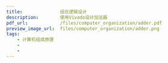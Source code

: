 ```yaml
---
title:              组合逻辑设计
description:        使用Vivado设计加法器
pdf_url:            /files/computer_organization/adder.pdf
preview_image_url:  files/computer_organization/adder.png
tags:
    - 计算机组成原理
    - 
    - 
---
```


